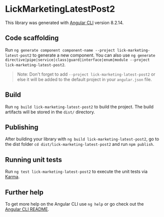 # LickMarketingLatestPost2

This library was generated with [Angular CLI](https://github.com/angular/angular-cli) version 8.2.14.

## Code scaffolding

Run `ng generate component component-name --project lick-marketing-latest-post2` to generate a new component. You can also use `ng generate directive|pipe|service|class|guard|interface|enum|module --project lick-marketing-latest-post2`.
> Note: Don't forget to add `--project lick-marketing-latest-post2` or else it will be added to the default project in your `angular.json` file. 

## Build

Run `ng build lick-marketing-latest-post2` to build the project. The build artifacts will be stored in the `dist/` directory.

## Publishing

After building your library with `ng build lick-marketing-latest-post2`, go to the dist folder `cd dist/lick-marketing-latest-post2` and run `npm publish`.

## Running unit tests

Run `ng test lick-marketing-latest-post2` to execute the unit tests via [Karma](https://karma-runner.github.io).

## Further help

To get more help on the Angular CLI use `ng help` or go check out the [Angular CLI README](https://github.com/angular/angular-cli/blob/master/README.md).
